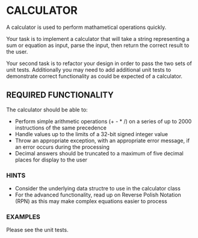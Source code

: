 # CALCULATOR
A calculator is used to perform mathametical operations quickly.

Your task is to implement a calculator that will take a string representing a sum or equation as input, parse the input, then return the correct result to the user. 

Your second task is to refactor your design in order to pass the two sets of unit tests. Additionally you may need to add additional unit tests to demonstrate correct functionality as could be expected of a calculator.

## REQUIRED FUNCTIONALITY
The calculator should be able to:
 * Perform simple arithmetic operations (+ - * /) on a series of up to 2000 instructions of the same precedence
 * Handle values up to the limits of a 32-bit signed integer value
 * Throw an appropriate exception, with an appropriate error message, if an error occurs during the processing
 * Decimal answers should be truncated to a maximum of five decimal places for display to the user

### HINTS
 * Consider the underlying data structre to use in the calculator class
 * For the advanced functionality, read up on Reverse Polish Notation (RPN) as this may make complex equations easier to process

### EXAMPLES
Please see the unit tests.
    


